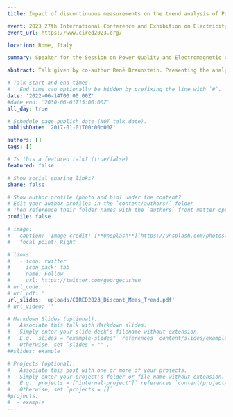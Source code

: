 ```yaml
---
title: Impact of discontinuous measurements on the trend analysis of Power Quality parameters

event: 2023 27th International Conference and Exhibition on Electricity Distribution (CIRED)
event_url: https://www.cired2023.org/

location: Rome, Italy

summary: Speaker for the Session on Power Quality and Electromagnetic Compatibility at CIRED

abstract: Talk given by co-author René Braunstein. Presenting the analysis of the impact of discontinuous measurements on the assessment on long-term trends in time series of continuous Power Quality parameters.

# Talk start and end times.
#   End time can optionally be hidden by prefixing the line with `#`.
date: '2022-06-14T00:00:00Z'
#date_end: '2030-06-01T15:00:00Z'
all_day: true

# Schedule page publish date (NOT talk date).
publishDate: '2017-01-01T00:00:00Z'

authors: []
tags: []

# Is this a featured talk? (true/false)
featured: false

# Show social sharing links?
share: false

# Show author profile (photo and bio) under the content?
# Edit your author profiles in the `content/authors/` folder
# Then reference their folder names with the `authors` front matter option above
profile: false

# image:
#   caption: 'Image credit: [**Unsplash**](https://unsplash.com/photos/bzdhc5b3Bxs)'
#   focal_point: Right

# links:
#   - icon: twitter
#     icon_pack: fab
#     name: Follow
#     url: https://twitter.com/georgecushen
# url_code: ''
# url_pdf: ''
url_slides: 'uploads/CIRED2023_Discont_Meas_Trend.pdf'
# url_video: ''

# Markdown Slides (optional).
#   Associate this talk with Markdown slides.
#   Simply enter your slide deck's filename without extension.
#   E.g. `slides = "example-slides"` references `content/slides/example-slides.md`.
#   Otherwise, set `slides = ""`.
##slides: example

# Projects (optional).
#   Associate this post with one or more of your projects.
#   Simply enter your project's folder or file name without extension.
#   E.g. `projects = ["internal-project"]` references `content/project/deep-learning/index.md`.
#   Otherwise, set `projects = []`.
#projects:
#  - example
---
```


<!-- {{% callout note %}} -->
<!-- Click on the **Slides** button above to view the built-in slides feature. -->
<!-- {{% /callout %}} -->

<!-- Slides can be added in a few ways: -->

<!-- - **Create** slides using Wowchemy's [_Slides_](https://wowchemy.com/docs/managing-content/#create-slides) feature and link using `slides` parameter in the front matter of the talk file -->
<!-- - **Upload** an existing slide deck to `static/` and link using `url_slides` parameter in the front matter of the talk file -->
<!-- - **Embed** your slides (e.g. Google Slides) or presentation video on this page using [shortcodes](https://wowchemy.com/docs/writing-markdown-latex/). -->

<!-- Further event details, including [page elements](https://wowchemy.com/docs/writing-markdown-latex/) such as image galleries, can be added to the body of this page. -->
